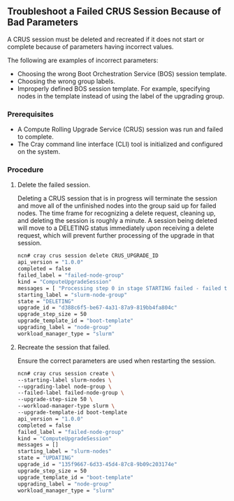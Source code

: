 ## Troubleshoot a Failed CRUS Session Because of Bad Parameters

A CRUS session must be deleted and recreated if it does not start or complete because of parameters having incorrect values.

The following are examples of incorrect parameters:

-   Choosing the wrong Boot Orchestration Service \(BOS\) session template.
-   Choosing the wrong group labels.
-   Improperly defined BOS session template. For example, specifying nodes in the template instead of using the label of the upgrading group.

### Prerequisites

-   A Compute Rolling Upgrade Service \(CRUS\) session was run and failed to complete.
-   The Cray command line interface \(CLI\) tool is initialized and configured on the system.

### Procedure

1.  Delete the failed session.

    Deleting a CRUS session that is in progress will terminate the session and move all of the unfinished nodes into the group said up for failed nodes. The time frame for recognizing a delete request, cleaning up, and deleting the session is roughly a minute. A session being deleted will move to a DELETING status immediately upon receiving a delete request, which will prevent further processing of the upgrade in that session.

    ```bash
    ncn# cray crus session delete CRUS_UPGRADE_ID
    api_version = "1.0.0"
    completed = false
    failed_label = "failed-node-group"
    kind = "ComputeUpgradeSession"
    messages = [ "Processing step 0 in stage STARTING failed - failed to obtain Node Group named 'slurm-node-group' - {"type":"about:blank","title":"Not Found","detail":"No such group: slurm-node-group","status":404}\n[404]",]
    starting_label = "slurm-node-group"
    state = "DELETING"
    upgrade_id = "d388c6f5-be67-4a31-87a9-819bb4fa804c"
    upgrade_step_size = 50
    upgrade_template_id = "boot-template"
    upgrading_label = "node-group"
    workload_manager_type = "slurm"
    ```

2.  Recreate the session that failed.

    Ensure the correct parameters are used when restarting the session.

    ```bash
    ncn# cray crus session create \
    --starting-label slurm-nodes \
    --upgrading-label node-group \
    --failed-label failed-node-group \
    --upgrade-step-size 50 \
    --workload-manager-type slurm \
    --upgrade-template-id boot-template
    api_version = "1.0.0"
    completed = false
    failed_label = "failed-node-group"
    kind = "ComputeUpgradeSession"
    messages = []
    starting_label = "slurm-nodes"
    state = "UPDATING"
    upgrade_id = "135f9667-6d33-45d4-87c8-9b09c203174e"
    upgrade_step_size = 50
    upgrade_template_id = "boot-template"
    upgrading_label = "node-group"
    workload_manager_type = "slurm"
    ```



